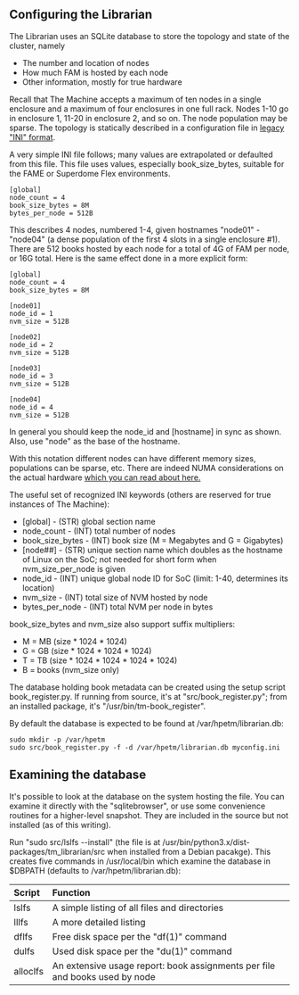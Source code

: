 ## Configuring the Librarian

The Librarian uses an SQLite database to store the topology and state of the
cluster, namely
* The number and location of nodes
* How much FAM is hosted by each node
* Other information, mostly for true hardware

Recall that The Machine accepts a maximum of ten nodes in a single enclosure
and a maximum of four enclosures in one full rack.  Nodes 1-10 go in enclosure
1, 11-20 in enclosure 2, and so on.  The node population may be sparse.
The topology is statically described in a configuration file in 
[legacy "INI" format](https://en.wikipedia.org/wiki/INI_file).  

A very simple INI file follows; many values are extrapolated or defaulted
from this file.  This file uses values, especially book_size_bytes,
suitable for the FAME or Superdome Flex environments.

    [global]
    node_count = 4
    book_size_bytes = 8M
    bytes_per_node = 512B
    
This describes 4 nodes, numbered 1-4, given hostnames "node01" - "node04"
(a dense population of the first 4 slots in a single enclosure #1).
There are 512 books hosted by each node for a total of 4G of FAM per node,
or 16G total.  Here is the same effect done in a more explicit form:

    [global]
    node_count = 4
    book_size_bytes = 8M

    [node01]
    node_id = 1
    nvm_size = 512B

    [node02]
    node_id = 2
    nvm_size = 512B

    [node03]
    node_id = 3
    nvm_size = 512B

    [node04]
    node_id = 4
    nvm_size = 512B

In general you should keep the node_id and [hostname] in sync as shown.
Also, use "node" as the base of the hostname.

With this notation different nodes can have different memory sizes, 
populations can be sparse, etc.  There are indeed NUMA considerations on the
actual hardware [which you can read about here.](allocation.md)

The useful set of recognized INI keywords (others are reserved for true
instances of The Machine):

* [global]        - (STR) global section name
* node_count      - (INT) total number of nodes
* book_size_bytes - (INT) book size (M = Megabytes and G = Gigabytes)
* [node##]        - (STR) unique section name which doubles as the hostname of Linux on the SoC; not needed for short form when nvm_size_per_node is given
* node_id         - (INT) unique global node ID for SoC (limit: 1-40, determines its location)
* nvm_size        - (INT) total size of NVM hosted by node
* bytes_per_node  - (INT) total NVM per node in bytes

book_size_bytes and nvm_size also support suffix multipliers:

* M = MB (size * 1024 * 1024)
* G = GB (size * 1024 * 1024 * 1024)
* T = TB (size * 1024 * 1024 * 1024 * 1024)
* B = books (nvm_size only)    

The database holding book metadata can be created using the setup script
book_register.py.  If running from source, it's at "src/book_register.py";
from an installed package, it's "/usr/bin/tm-book_register".

By default the database is expected to be found at /var/hpetm/librarian.db:

    sudo mkdir -p /var/hpetm
    sudo src/book_register.py -f -d /var/hpetm/librarian.db myconfig.ini

## Examining the database

It's possible to look at the database on the system hosting the file.
You can examine it directly with the "sqlitebrowser", or use some convenience
routines for a higher-level snapshot.  They are included in the source but
not installed (as of this writing).

Run "sudo src/lslfs --install" (the file is at /usr/bin/python3.x/dist-packages/tm_librarian/src when installed from a Debian pacakge).  This creates five
commands in /usr/local/bin which examine the database in $DBPATH 
(defaults to /var/hpetm/librarian.db):

|Script|Function|
|:-----|:-------|
|lslfs |A simple listing of all files and directories|
|lllfs |A more detailed listing|
|dflfs |Free disk space per the "df(1)" command|
|dulfs |Used disk space per the "du(1)" command|
|alloclfs|An extensive usage report: book assignments per file and books used by node|

